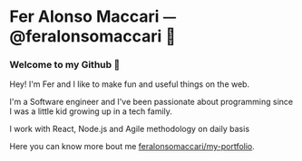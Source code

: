 # Fer Alonso Maccari ⏤ @feralonsomaccari 🦉

### Welcome to my Github 💫

Hey! I'm Fer and I like to make fun and useful things on the web.

I'm a Software engineer and I've been passionate about programming since I was a little kid growing up in a tech family. 

I work with React, Node.js and Agile methodology on daily basis

Here you can know more bout me [feralonsomaccari/my-portfolio](https://feralonsomaccari.github.io/my-portfolio). 


